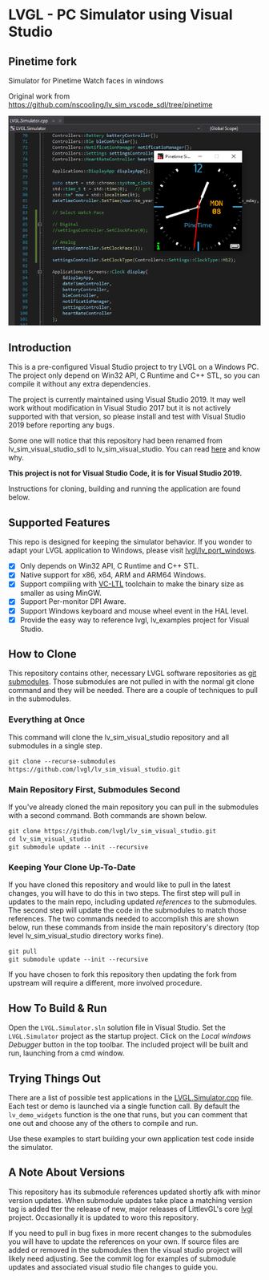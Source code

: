 ﻿# LVGL - PC Simulator using Visual Studio

## Pinetime fork
Simulator for Pinetime Watch faces in windows

Original work from https://github.com/nscooling/lv_sim_vscode_sdl/tree/pinetime

![Pinetime](img/pinetime.png "Pinetime in Windows")

## Introduction

This is a pre-configured Visual Studio project to try LVGL on a Windows PC. The project only depend on Win32 API, C Runtime and C++ STL, so you can compile it without any extra dependencies.

The project is currently maintained using Visual Studio 2019. It may well work without modification in Visual Studio 2017 but it is not actively supported with that version, so please install and test with Visual Studio 2019 before reporting any bugs.

Some one will notice that this repository had been renamed from lv_sim_visual_studio_sdl to lv_sim_visual_studio. You can read [here](https://github.com/lvgl/lvgl/issues/2043) and know why.

**This project is not for Visual Studio Code, it is for Visual Studio 2019.**

Instructions for cloning, building and running the application are found below.

## Supported Features

This repo is designed for keeping the simulator behavior. If you wonder to adapt your LVGL application to Windows, please visit [lvgl/lv_port_windows](https://github.com/lvgl/lv_port_windows).

- [x] Only depends on Win32 API, C Runtime and C++ STL.
- [x] Native support for x86, x64, ARM and ARM64 Windows.
- [x] Support compiling with [VC-LTL](https://github.com/Chuyu-Team/VC-LTL) toolchain to make the binary size as smaller as using MinGW.
- [x] Support Per-monitor DPI Aware.
- [x] Support Windows keyboard and mouse wheel event in the HAL level.
- [x] Provide the easy way to reference lvgl, lv_examples project for Visual Studio.

## How to Clone

This repository contains other, necessary LVGL software repositories as [git submodules](https://git-scm.com/book/en/v2/Git-Tools-Submodules). Those submodules are not pulled in with the normal git clone command and they will be needed. There are a couple of techniques to pull in the submodules.

### Everything at Once

This command will clone the lv_sim_visual_studio repository and all submodules in a single step.

```
git clone --recurse-submodules https://github.com/lvgl/lv_sim_visual_studio.git
```

### Main Repository First, Submodules Second

If you've already cloned the main repository you can pull in the submodules with a second command. Both commands are shown below.

```
git clone https://github.com/lvgl/lv_sim_visual_studio.git
cd lv_sim_visual_studio
git submodule update --init --recursive
```

### Keeping Your Clone Up-To-Date

If you have cloned this repository and would like to pull in the latest changes, you will have to do this in two steps. The first step will pull in updates to the main repo, including updated _references_ to the submodules. The second step will update the code in the submodules to match those references. The two commands needed to accomplish this are shown below, run these commands from inside the main repository's directory (top level lv_sim_visual_studio directory works fine).

```
git pull
git submodule update --init --recursive
```

If you have chosen to fork this repository then updating the fork from upstream will require a different, more involved procedure.

## How To Build & Run

Open the `LVGL.Simulator.sln` solution file in Visual Studio. Set the `LVGL.Simulator` project as the startup project. Click on the _Local windows Debugger_ button in the top toolbar.  The included project will be built and run, launching from a cmd window.

## Trying Things Out

There are a list of possible test applications in the [LVGL.Simulator.cpp](LVGL.Simulator/LVGL.Simulator.cpp) file. Each test or demo is launched via a single function call.  By default the `lv_demo_widgets` function is the one that runs, but you can comment that one out and choose any of the others to compile and run.

Use these examples to start building your own application test code inside the simulator.

## A Note About Versions

This repository has its submodule references updated shortly afk with minor version updates. When submodule updates take place a matching version tag is added tter the release of new, major releases of LittlevGL's core [lvgl](https://github.com/lvgl/lvgl) project. Occasionally it is updated to woro this repository.

If you need to pull in bug fixes in more recent changes to the submodules you will have to update the references on your own. If source files are added or removed in the submodules then the visual studio project will likely need adjusting. See the commit log for examples of submodule updates and associated visual studio file changes to guide you.

